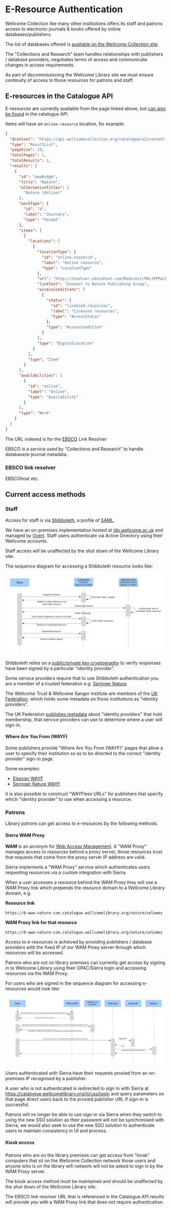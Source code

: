 # E-Resource Authentication

Wellcome Collection like many other institutions offers its staff and patrons access to electronic journals & books offered by online databases/publishers.

The list of databases offered is [available on the Wellcome Collection site](https://wellcomecollection.org/pages/YDaP2BMAACUAT7DS).

The "Collections and Research" team handles relationships with publishers / database providers, negotiates terms of access and communicate changes in access requirements.

As part of decommissioning the Wellcome Library site we must ensure continuity of access to those resources for patrons and staff.

## E-resources in the Catalogue API

E-resources are currently available from the page linked above, but [can also be found](https://api.wellcomecollection.org/catalogue/v2/works?query=awa6c6gm&include=items) in the catalogue API.

Items will have an `online-resource` location, for example:

```json
{
  "@context": "https://api.wellcomecollection.org/catalogue/v2/context.json",
  "type": "ResultList",
  "pageSize": 10,
  "totalPages": 1,
  "totalResults": 1,
  "results": [
    {
      "id": "awa6c6gm",
      "title": "Nature",
      "alternativeTitles": [
        "Nature (Online)"
      ],
      "workType": {
        "id": "d",
        "label": "Journals",
        "type": "Format"
      },
      "items": [
        {
          "locations": [
            {
              "locationType": {
                "id": "online-resource",
                "label": "Online resource",
                "type": "LocationType"
              },
              "url": "http://resolver.ebscohost.com/Redirect/PRL?EPPackageLocationID=667.50974.646402&epcustomerid=s7451719",
              "linkText": "Connect to Nature Publishing Group",
              "accessConditions": [
                {
                  "status": {
                    "id": "licensed-resources",
                    "label": "Licensed resources",
                    "type": "AccessStatus"
                  },
                  "type": "AccessCondition"
                }
              ],
              "type": "DigitalLocation"
            }
          ],
          "type": "Item"
        }
      ],
      "availabilities": [
        {
          "id": "online",
          "label": "Online",
          "type": "Availability"
        }
      ],
      "type": "Work"
    }
  ]
}
```

The URL indexed is for the [EBSCO](https://www.ebsco.com/) Link Resolver
                           
EBSCO is a service used by "Collections and Research" to handle database/e-journal metadata.

### EBSCO link resolver

EBSCOhost etc.

## Current access methods

### Staff

Access for staff is via [Shibboleth](https://en.wikipedia.org/wiki/Shibboleth_Single_Sign-on_architecture), a profile of [SAML](https://en.wikipedia.org/wiki/Security_Assertion_Markup_Language).

We have an on-premises implementation hosted at [idp.wellcome.ac.uk](https://idp.wellcome.ac.uk/idp/shibboleth) and managed by [Overt](https://www.overtsoftware.com/overt-idp/). Staff users authenticate via Active Directory using their Wellcome accounts.

Staff access will be unaffected by the shut down of the Wellcome Library site. 

The sequence diagram for accessing a Shibboleth resource looks like:

![Shibboleth sequence diagram](shibboleth_sequence.png)

Shibboleth relies on a [public/private key cryptography](https://en.wikipedia.org/wiki/Public-key_cryptography) to verify responses have been signed by a particular "identity provider".

Some service providers require that to use Shibboleth authentication you are a member of a trusted federation e.g. [Springer Nature](https://support.springernature.com/en/support/solutions/articles/6000079288-shibboleth-access-for-institutions).

The Wellcome Trust & Wellcome Sanger institute are members of the [UK Federation](https://www.ukfederation.org.uk/content/Documents/IdPInfoList), which holds some metadata on those institutions as "identity providers".

The UK Federation [publishes metadata](https://www.ukfederation.org.uk/content/Documents/MetadataPublicationService) about "identity providers" that hold membership, that service providers can use to determine where a user will sign-in.

#### Where Are You From (WAYF)

Some publishers provide "Where Are You From (WAYF)" pages that allow a user to specify their institution so as to be directed to the correct "identity provider" sign-in page.

Some examples:
- [Elsevier WAYF](https://id.elsevier.com/as/authorization.oauth2?platSite=SD%2Fscience&scope=openid%20email%20profile%20els_auth_info%20els_idp_info%20urn%3Acom%3Aelsevier%3Aidp%3Apolicy%3Aproduct%3Ainst_assoc&response_type=code&redirect_uri=https%3A%2F%2Fwww.sciencedirect.com%2Fuser%2Fidentity%2Flanding&authType=SINGLE_SIGN_IN&prompt=login&client_id=SDFE-v3&state=retryCounter%3D0%26csrfToken%3D6f6cfa12-6004-4123-b92a-136e9adbed72%26idpPolicy%3Durn%253Acom%253Aelsevier%253Aidp%253Apolicy%253Aproduct%253Ainst_assoc%26returnUrl%3Dhttps%253A%252F%252Fwww.sciencedirect.com%26prompt%3Dlogin%26cid%3Datp-86df350e-72da-42e8-acea-61be3e04e40d&dgcid=user-inst-login 
)
- [Springer Nature WAYF](https://wayf.springernature.com/?redirect_uri=https://www.nature.com/)

It is also possible to construct "WAYFless URLs" for publishers that specify which "identity provider" to use when accessing a resource.

### Patrons

Library patrons can get access to e-resources by the following methods.

#### Sierra WAM Proxy 

**WAM** is an acronym for [Web Access Management](https://en.wikipedia.org/wiki/Web_access_management). A "WAM Proxy" manages access to resources behind a proxy server, those resources trust that requests that come from the proxy server IP address are valid. 

Sierra implements a "WAM Proxy" service which authenticates users requesting resources via a custom integration with Sierra.

When a user accesses a resource behind the WAM Proxy they will use a WAM Proxy link which prepends the resource domain to a Wellcome Library domain, e.g.

**Resource link**
```
https://0-www-nature-com.catalogue.wellcomelibrary.org/nature/volumes
```

**WAM Proxy link for that resource**
```
https://0-www-nature-com.catalogue.wellcomelibrary.org/nature/volumes
```

Access to e-resources is achieved by providing publishers / database providers with the fixed IP of our WAM Proxy server through which resources will be accessed. 

Patrons who are not on library premises can currently get access by signing in to Wellcome Library using their OPAC/Sierra login and accessing resources via the WAM Proxy.

For users who are signed in the sequence diagram for accessing e-resources would look like:

![WAM proxy sequence diagram](wam_sequence.png)

Users authenticated with Sierra have their requests proxied from an on-premises IP recognised by a publisher.

A user who is not authenticated is redirected to sign in with Sierra at https://catalogue.wellcomelibrary.org/iii/cas/login and query parameters on that page direct users back to the proxied publisher URL if sign-in is successful.  

Patrons will no longer be able to use sign-in via Sierra when they switch to using the new SSO solution as their password will not be synchronised with Sierra, we would also seek to use the new SSO solution to authenticate users to maintain consistency in UI and process.

##### Kiosk access

Patrons who are on the library premises can get access from "kiosk" computers that sit on the Wellcome Collection network those users and anyone who is on the library wifi network will not be asked to sign in by the WAM Proxy server.

The kiosk access method must be maintained and should be unaffected by the shut down of the Wellcome Library site.

The EBSCO link resolver URL that is referenced in the Catalogue API results will provide you with a WAM Proxy link that does not require authentication.
